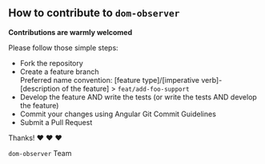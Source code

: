 ## How to contribute to `dom-observer`

**Contributions are warmly welcomed**

Please follow those simple steps:
- Fork the repository
- Create a feature branch  
Preferred name convention: [feature type]/[imperative verb]-[description of the feature] > `feat/add-foo-support`
- Develop the feature AND write the tests (or write the tests AND develop the feature)
- Commit your changes using Angular Git Commit Guidelines
- Submit a Pull Request

Thanks! :heart: :heart: :heart:

`dom-observer` Team
